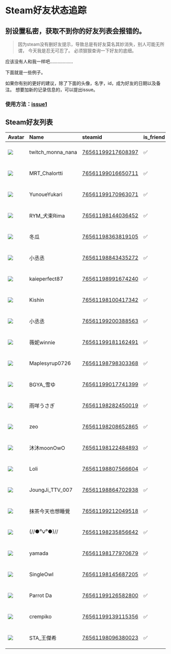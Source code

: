 # Steam好友状态追踪
## 别设置私密，获取不到你的好友列表会报错的。

> 因为steam没有删好友提示，导致总是有好友莫名其妙消失，别人可能无所谓，
> 今天我是忍无可忍了。 必须狠狠查询一下好友的底细。

应该没有人和我一样吧………………

下面就是一些例子。

如果你有别的更好的建议，除了下面的头像，名字，id，成为好友的日期以及备注。 想要加新的记录信息的，可以提出issue。

### 使用方法：[issue1](https://github.com/systemannounce/SteamFriends/issues/1)



## Steam好友列表
| Avatar                                                                            | Name              | steamid                                                                     | is_friend   | BFD                 | removed_time   | Remark   |
|:----------------------------------------------------------------------------------|:------------------|:----------------------------------------------------------------------------|:------------|:--------------------|:---------------|:---------|
| ![](https://avatars.steamstatic.com/200555d3dab65aeef169017859c79ed5d17ac1c2.jpg) | twitch_monna_nana | [76561199217608397](https://steamcommunity.com/profiles/76561199217608397/) | ✅           | 2025-01-13 15:03:59 |                |          |
| ![](https://avatars.steamstatic.com/ad8d49945ccc051085585466182555bf7646e560.jpg) | MRT_Chalortti     | [76561199016650711](https://steamcommunity.com/profiles/76561199016650711/) | ✅           | 2025-01-13 14:19:54 |                |          |
| ![](https://avatars.steamstatic.com/95fa1795690afa8e44735bfd9165f4d6a70f1c52.jpg) | YunoueYukari      | [76561199170963071](https://steamcommunity.com/profiles/76561199170963071/) | ✅           | 2025-02-15 07:19:36 |                |          |
| ![](https://avatars.steamstatic.com/a770abeffcd7434e8f95c5894c409a2fb71be719.jpg) | RYM_犬束Rima        | [76561198144036452](https://steamcommunity.com/profiles/76561198144036452/) | ✅           | 2025-02-13 13:13:19 |                |          |
| ![](https://avatars.steamstatic.com/1ea6b936936a4b1d504821254a630c4073c92a46.jpg) | 冬瓜                | [76561198363819105](https://steamcommunity.com/profiles/76561198363819105/) | ✅           | 2025-02-05 11:59:13 |                |          |
| ![](https://avatars.steamstatic.com/3d3f4a8ceef8b0e3604141f8f3b0f30585e58a25.jpg) | 小丞丞               | [76561198843435272](https://steamcommunity.com/profiles/76561198843435272/) | ✅           | 2025-02-05 11:59:13 |                |          |
| ![](https://avatars.steamstatic.com/6b1714e5b70b9e3f9f40780b66be8b692130aa0e.jpg) | kaieperfect87     | [76561198991674240](https://steamcommunity.com/profiles/76561198991674240/) | ✅           | 2025-02-05 12:12:11 |                |          |
| ![](https://avatars.steamstatic.com/cf1e397696b8515ec92c2ae11dc9aa3e763e6c5d.jpg) | Kishin            | [76561198100417342](https://steamcommunity.com/profiles/76561198100417342/) | ✅           | 2025-02-05 07:52:13 |                |          |
| ![](https://avatars.steamstatic.com/08f12daf371790f293a0ab9987d8b7c6859c5c09.jpg) | 小丞丞               | [76561199200388563](https://steamcommunity.com/profiles/76561199200388563/) | ✅           | 2025-02-05 12:10:08 |                |          |
| ![](https://avatars.steamstatic.com/e338d2035a2c0d972c227ab09822ef0d90f2026a.jpg) | 薇妮winnie          | [76561199181162491](https://steamcommunity.com/profiles/76561199181162491/) | ✅           | 2025-01-31 12:50:11 |                |          |
| ![](https://avatars.steamstatic.com/4ba45e6328ee3e33483a338595413b983b0b50b9.jpg) | Maplesyrup0726    | [76561198798303368](https://steamcommunity.com/profiles/76561198798303368/) | ✅           | 2025-01-31 09:14:12 |                |          |
| ![](https://avatars.steamstatic.com/c895d899e62051baace6cb6dbb6dba3cd1f23800.jpg) | BGYA_雪ゆ           | [76561199017741399](https://steamcommunity.com/profiles/76561199017741399/) | ✅           | 2025-01-31 13:25:36 |                |          |
| ![](https://avatars.steamstatic.com/7d7263b246a97aedce44407413024170c168b0dc.jpg) | 雨咩うさぎ             | [76561198282450019](https://steamcommunity.com/profiles/76561198282450019/) | ✅           | 2025-01-26 12:19:36 |                |          |
| ![](https://avatars.steamstatic.com/7e4ccbf67ad589950f10a2f211e2b4f23f29a973.jpg) | zeo               | [76561198208652865](https://steamcommunity.com/profiles/76561198208652865/) | ✅           | 2025-01-16 08:00:25 |                |          |
| ![](https://avatars.steamstatic.com/44b65fa70c3df3819aa00d7b9cb13a40ac7cc2dc.jpg) | 沐沐moonOwO         | [76561198122484893](https://steamcommunity.com/profiles/76561198122484893/) | ✅           | 2025-01-15 08:35:53 |                |          |
| ![](https://avatars.steamstatic.com/b8fa08ea05ad6e49fdd12894b3804e88df8e1714.jpg) | Loli              | [76561198807566604](https://steamcommunity.com/profiles/76561198807566604/) | ✅           | 2025-01-14 11:13:01 |                |          |
| ![](https://avatars.steamstatic.com/b46f2ff67fdadc5aadb6c548bae636c4bdbe9b5a.jpg) | JoungJi_TTV_007   | [76561198864702938](https://steamcommunity.com/profiles/76561198864702938/) | ✅           | 2025-01-14 09:42:48 |                |          |
| ![](https://avatars.steamstatic.com/87537c6555bb103f8c264c45f26ad2d916b9aa36.jpg) | 抹茶今天也想睡覺          | [76561199212049518](https://steamcommunity.com/profiles/76561199212049518/) | ✅           | 2025-01-14 21:06:28 |                |          |
| ![](https://avatars.steamstatic.com/04c85139b67595a550b10ec6601a01f4c4ed76a2.jpg) | (//●⁰౪⁰●)//       | [76561198235856642](https://steamcommunity.com/profiles/76561198235856642/) | ✅           | 2025-01-13 18:20:56 |                |          |
| ![](https://avatars.steamstatic.com/f7b4265a9bdcf6fa8aa61db69e35f250b3671877.jpg) | yamada            | [76561198177970679](https://steamcommunity.com/profiles/76561198177970679/) | ✅           | 2025-01-13 23:09:23 |                |          |
| ![](https://avatars.steamstatic.com/59f4aa1e6c330a4f0368a5aa31d46dd146059cc3.jpg) | SingleOwl         | [76561198145687205](https://steamcommunity.com/profiles/76561198145687205/) | ✅           | 2025-01-13 16:39:38 |                |          |
| ![](https://avatars.steamstatic.com/efc74740c38841d17f07b0d810c71f41e288a1e0.jpg) | Parrot Da         | [76561199126582800](https://steamcommunity.com/profiles/76561199126582800/) | ✅           | 2025-01-13 15:26:16 |                |          |
| ![](https://avatars.steamstatic.com/edea68afd57a75255af47916521ba7b4bd0174c1.jpg) | crempiko          | [76561199139115356](https://steamcommunity.com/profiles/76561199139115356/) | ✅           | 2025-01-13 15:04:01 |                |          |
| ![](https://avatars.steamstatic.com/f4f2fc58620a769dfcc51defda89ed5cb8fa7d75.jpg) | STA_王傑希           | [76561198096380023](https://steamcommunity.com/profiles/76561198096380023/) | ✅           | 2025-02-19 12:10:24 |                |          |